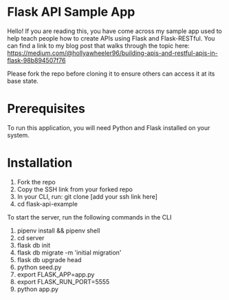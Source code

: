 # Flask API Sample App

Hello! If you are reading this, you have come across my sample app used to help teach people how to create APIs using Flask and Flask-RESTful. You can find a link to my blog post that walks through the topic here: https://medium.com/@hollyawheeler96/building-apis-and-restful-apis-in-flask-98b894507f76

Please fork the repo before cloning it to ensure others can access it at its base state. 

# Prerequisites 
To run this application, you will need Python and Flask installed on your system.

# Installation 
1. Fork the repo 
2. Copy the SSH link from your forked repo 
3. In your CLI, run: git clone [add your ssh link here]
4. cd flask-api-example

To start the server, run the following commands in the CLI
1. pipenv install && pipenv shell
2. cd server
3. flask db init
4. flask db migrate -m 'initial migration'
5. flask db upgrade head 
6. python seed.py
7. export FLASK_APP=app.py
8. export FLASK_RUN_PORT=5555
9. python app.py